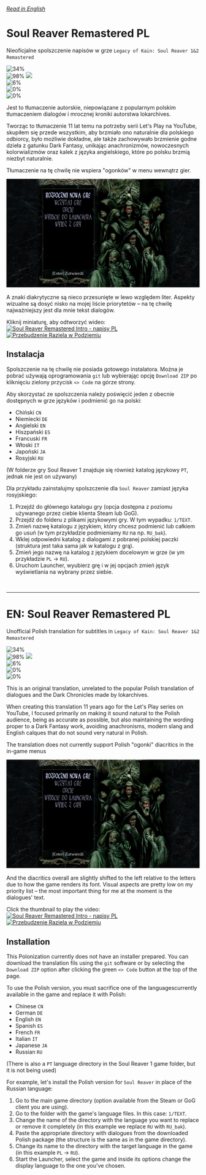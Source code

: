 ###### [Read in English](#en-soul-reaver-remastered-pl)

# Soul Reaver Remastered PL

Nieoficjalne spolszczenie napisów w grze `Legacy of Kain: Soul Reaver 1&2 Remastered`

![34%](https://progress-bar.xyz/34?width=220&title=Ukończono:) <br />
![98%](https://progress-bar.xyz/98?width=256&title=SR1:) <img src="https://cdn-icons-png.flaticon.com/512/8625/8625364.png" width="20"> <br />
![6%](https://progress-bar.xyz/6?width=256&title=SR2:) <br />
![0%](https://progress-bar.xyz/0?width=172&title=Mroczna%20kronika%201:) <br />
![0%](https://progress-bar.xyz/0?width=172&title=Mroczna%20kronika%202:)

Jest to tłumaczenie autorskie, niepowiązane z popularnym polskim tłumaczeniem dialogów i mrocznej kroniki autorstwa lokarchives.

Tworząc to tłumaczenie 11 lat temu na potrzeby serii Let's Play na YouTube, skupiłem się przede wszystkim, aby brzmiało ono naturalnie dla polskiego odbiorcy, było możliwie dokładne, ale także zachowywało brzmienie godne dzieła z gatunku Dark Fantasy, unikając anachronizmów, nowoczesnych kolorwializmów oraz kalek z języka angielskiego, które po polsku brzmią niezbyt naturalnie.

Tłumaczenie na tę chwilę nie wspiera "ogonków" w menu wewnątrz gier.

<img src="https://github.com/Nidrax/sr-remaster-pl/blob/trunk/screenshot.jpg?raw=true" alt="menu showcase">

A znaki diakrytyczne są nieco przesunięte w lewo względem liter. Aspekty wizualne są dosyć nisko na mojej liście priorytetów – na tę chwilę najważniejszy jest dla mnie tekst dialogów.

Kliknij miniaturę, aby odtworzyć wideo: <br />
[![Soul Reaver Remastered Intro - napisy PL](https://img.youtube.com/vi/FA1oPVqMK9s/0.jpg)](https://www.youtube.com/watch?v=FA1oPVqMK9s)
[![Przebudzenie Raziela w Podziemiu](https://img.youtube.com/vi/hn487P0Vz_I/0.jpg)](https://www.youtube.com/watch?v=hn487P0Vz_I)


## Instalacja

Spolszczenie na tę chwilę nie posiada gotowego instalatora. Można je pobrać używają oprogramowania `git` lub wybierając opcję `Download ZIP` po kliknięciu zielony przycisk `<> Code` na górze strony.

Aby skorzystać ze spolszczenia należy poświęcić jeden z obecnie dostępnych w grze języków i podmienić go na polski:

* Chiński `CN`
* Niemiecki `DE`
* Angielski `EN`
* Hiszpański `ES`
* Francuski `FR`
* Włoski `IT`
* Japoński `JA`
* Rosyjski `RU`

(W folderze gry Soul Reaver 1 znajduje się również katalog językowy `PT`, jednak nie jest on używany)

Dla przykładu zainstalujmy spolszczenie dla `Soul Reaver` zamiast języka rosyjskiego:

1. Przejdź do głównego katalogu gry (opcja dostępna z poziomu używanego przez ciebie klienta Steam lub GoG).
2. Przejdź do folderu z plikami językowymi gry. W tym wypadku: `1/TEXT`.
3. Zmień nazwę katalogu z językiem, który chcesz podmienić lub całkiem go usuń (w tym przykładzie podmieniamy `RU` na np. `RU_bak`).
4. Wklej odpowiedni katalog z dialogami z pobranej polskiej paczki (struktura jest taka sama jak w katalogu z grą).
5. Zmień jego nazwę na katalog z językiem docelowym w grze (w ym przykładzie `PL` -> `RU`).
6. Uruchom Launcher, wyubierz grę i w jej opcjach zmień język wyświetlania na wybrany przez siebie.

<br />

---

# EN: Soul Reaver Remastered PL
Unofficial Polish translation for subtitles in `Legacy of Kain: Soul Reaver 1&2 Remastered`

![34%](https://progress-bar.xyz/34?width=220&title=Completed:) <br />
![98%](https://progress-bar.xyz/98?width=256&title=SR1:) <img src="https://cdn-icons-png.flaticon.com/512/8625/8625364.png" width="20"> <br />
![6%](https://progress-bar.xyz/6?width=256&title=SR2:) <br />
![0%](https://progress-bar.xyz/0?width=172&title=Dark%20Chronicles%201:) <br />
![0%](https://progress-bar.xyz/0?width=172&title=Dark%20Chronicles%202:)

This is an original translation, unrelated to the popular Polish translation of dialogues and the Dark Chronicles made by lokarchives.

When creating this translation 11 years ago for the Let's Play series on YouTube, I focused primarily on making it sound natural to the Polish audience, being as accurate as possible, but also maintaining the wording proper to a Dark Fantasy work, avoiding anachronisms, modern slang and English calques that do not sound very natural in Polish.

The translation does not currently support Polish "ogonki" diacritics in the in-game menus

<img src="https://github.com/Nidrax/sr-remaster-pl/blob/trunk/screenshot.jpg?raw=true" alt="menu showcase">

And the diacritics overall are slightly shifted to the left relative to the letters due to how the game renders its font. Visual aspects are pretty low on my priority list – the most important thing for me at the moment is the dialogues' text.

Click the thumbnail to play the video: <br />
[![Soul Reaver Remastered Intro - napisy PL](https://img.youtube.com/vi/FA1oPVqMK9s/0.jpg)](https://www.youtube.com/watch?v=FA1oPVqMK9s)
[![Przebudzenie Raziela w Podziemiu](https://img.youtube.com/vi/hn487P0Vz_I/0.jpg)](https://www.youtube.com/watch?v=hn487P0Vz_I)

## Installation

This Polonization currently does not have an installer prepared. You can download the translation fils using the `git` software or by selecting the `Download ZIP` option after clicking the green `<> Code` button at the top of the page.

To use the Polish version, you must sacrifice one of the languages ​​currently available in the game and replace it with Polish:

* Chinese `CN`
* German `DE`
* English `EN`
* Spanish `ES`
* French `FR`
* Italian `IT`
* Japanese `JA`
* Russian `RU`

(There is also a `PT` language directory in the Soul Reaver 1 game folder, but it is not being used)

For example, let's install the Polish version for `Soul Reaver` in place of the Russian language:

1. Go to the main game directory (option available from the Steam or GoG client you are using).
2. Go to the folder with the game's language files. In this case: `1/TEXT`.
3. Change the name of the directory with the language you want to replace or remove it completely (in this example we replace `RU` with `RU_bak`).
4. Paste the appropriate directory with dialogues from the downloaded Polish package (the structure is the same as in the game directory).
5. Change its name to the directory with the target language in the game (in this example `PL` -> `RU`).
6. Start the Launcher, select the game and inside its options change the display language to the one you've chosen.